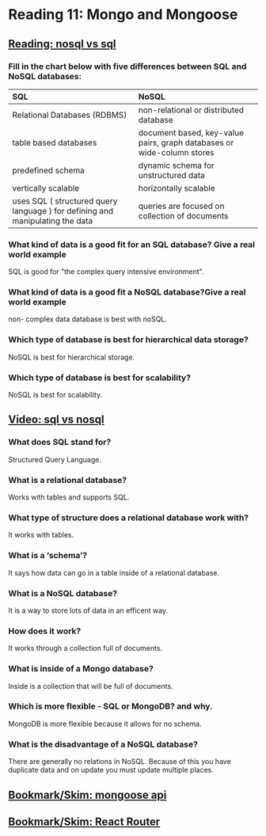 # Reading 11: Mongo and Mongoose

## [Reading: nosql vs sql](https://www.thegeekstuff.com/2014/01/sql-vs-nosql-db/?utm_source=tuicool)

### Fill in the chart below with five differences between SQL and NoSQL databases:


| SQL | NoSQL |
|:----|:------|
|Relational Databases (RDBMS)|non-relational or distributed database|
|table based databases|document based, key-value pairs, graph databases or wide-column stores|
|predefined schema|dynamic schema for unstructured data|
|vertically scalable|horizontally scalable|
|uses SQL ( structured query language ) for defining and manipulating the data|queries are focused on collection of documents|

### What kind of data is a good fit for an SQL database? Give a real world example

SQL is good for "the complex query intensive environment".

### What kind of data is a good fit a NoSQL database?Give a real world example

non- complex data database is best with noSQL.

### Which type of database is best for hierarchical data storage?

NoSQL is best for hierarchical storage.

### Which type of database is best for scalability?

NoSQL is best for scalability.

## [Video: sql vs nosql](https://www.youtube.com/watch?v=ZS_kXvOeQ5Y)

### What does SQL stand for?

Structured Query Language.

### What is a relational database?

Works with tables and supports SQL.

### What type of structure does a relational database work with?

It works with tables.

### What is a ‘schema’?

It says how data can go in a table inside of a relational database.

### What is a NoSQL database?

It is a way to store lots of data in an efficent way.

### How does it work?

It works through a collection full of documents.

### What is inside of a Mongo database?

Inside is a collection that will be full of documents.

### Which is more flexible - SQL or MongoDB? and why.

MongoDB is more flexible because it allows for no schema.

### What is the disadvantage of a NoSQL database?

There are generally no relations in NoSQL. Because of this you have duplicate data and on update you must update multiple places.

## [Bookmark/Skim: mongoose api](https://mongoosejs.com/docs/api.html#Model)

## [Bookmark/Skim: React Router](https://reactrouter.com/web/api/BrowserRouter)